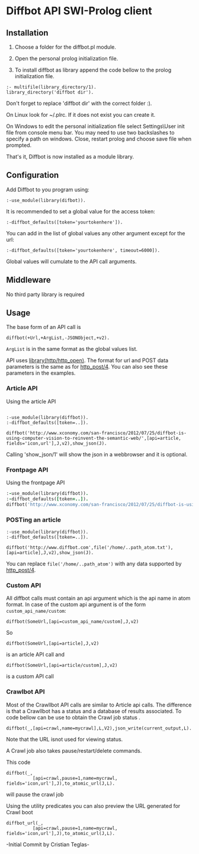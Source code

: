 # Diffbot API SWI-Prolog client

## Installation

1. Choose a folder for the diffbot.pl module. 

2. Open the personal prolog initialization file.

3. To install diffbot as library append the code bellow to the prolog initialization file.

```
:- multifile(library_directory/1).
library_directory('diffbot dir').
```
Don't forget to replace 'diffbot dir' with the correct folder :).

On Linux look for ~/.plrc. If it does not exist you can create it.

On Windows to edit the personal initialization file select Settings\User init file from console menu bar. You may need to use two backslashes to specify a path on windows. Close, restart prolog and choose save file when prompted.

That's it, Diffbot is now installed as a module library.

## Configuration

Add Diffbot to you program using:
```
:-use_module(library(difbot)).
```	
It is recommended to set a global value for the access token:
```
:-diffbot_defaults([token='yourtokenhere']).
```

You can add in the list of global values any other argument except for the url:
```
:-diffbot_defaults([token='yourtokenhere', timeout=6000]).
```

Global values will cumulate to the API call arguments.

## Middleware

No third party library is required

## Usage

The base form of an API call is
```
diffbot(+Url,+ArgList,-JSONObject,+v2).
```
`ArgList` is in the same format as the global values list.


API uses [library(http/http_open)](http://www.swi-prolog.org/pldoc/man?section=httpopen).
The format for url and POST data parameters is the same as for [http_post/4](http://www.swi-prolog.org/pldoc/doc_for?object=http_post/4).
You can also see these parameters in the examples.

### Article API

Using the article API
 
```

:-use_module(library(diffbot)).
:-diffbot_defaults([token=..]).

diffbot('http://www.xconomy.com/san-francisco/2012/07/25/diffbot-is-using-computer-vision-to-reinvent-the-semantic-web/',[api=article, fields='icon,url'],J,v2),show_json(J).
```
Calling 'show_json/1' will show the json in a webbrowser and it is optional.

### Frontpage API

Using the frontpage API 

```ruby
:-use_module(library(diffbot)).
:-diffbot_defaults([token=..]).
diffbot('http://www.xconomy.com/san-francisco/2012/07/25/diffbot-is-using-computer-vision-to-reinvent-the-semantic-web/',[api=frontpage],J,v2)
```

### POSTing an article 

```
:-use_module(library(diffbot)).
:-diffbot_defaults([token=..]).

diffbot('http://www.diffbot.com',file('/home/..path_atom.txt'),[api=article],J,v2),show_json(J).
```
You can replace `file('/home/..path_atom')` with any data supported by [http_post/4](http://www.swi-prolog.org/pldoc/doc_for?object=http_post/4).


### Custom API

All diffbot calls must contain an api argument which is the api name in atom format.
In case of the custom api argument is of the form `custom_api_name/custom`:
```
diffbot(SomeUrl,[api=custom_api_name/custom],J,v2)
```
So 
```
diffbot(SomeUrl,[api=article],J,v2)
```
is an article API call and 
```
diffbot(SomeUrl,[api=article/custom],J,v2)
```
is a custom API call

### Crawlbot API

Most of the Crawllbot API calls are similar to Article api calls.
The difference is that a Crawllbot has a status and a database of results associated.
To code bellow can be use to obtain the Crawl job status .
```
diffbot(_,[api=crawl,name=mycrawl],L,V2),json_write(current_output,L).
```
Note that the URL isnot used for viewing status.

A Crawl job also takes pause/restart/delete commands.

This code 
```
diffbot(_,
          [api=crawl,pause=1,name=mycrawl, fields='icon,url'],J),to_atomic_url(J,L).
```
will pause the crawl job

Using the utility predicates you can also preview the URL generated for Crawl boot
```
diffbot_url(_,
          [api=crawl,pause=1,name=mycrawl, fields='icon,url'],J),to_atomic_url(J,L).
```

-Initial Commit by Cristian Teglas-
